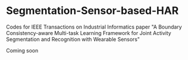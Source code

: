 # Segmentation-Sensor-based-HAR
Codes for IEEE Transactions on Industrial Informatics paper "A Boundary Consistency-aware Multi-task Learning Framework for Joint Activity Segmentation and Recognition with Wearable Sensors"

Coming soon
